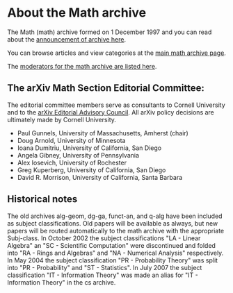 # About the Math archive

The Math (math) archive formed on 1 December 1997 and you can read about the [announcement of archive here](../../new/math.md).

You can browse articles and view categories at the [main math archive page](https://arxiv.org/archive/math).

The [moderators for the math archive are listed here](https://arxiv.org/moderators#math).

<span id="AdvisoryCommittee"></span>

## The arXiv Math Section Editorial Committee:

The editorial committee members serve as consultants to Cornell University and to the [arXiv Editorial Advisory Council](../../about/people/editorial_advisory_council.md). All arXiv policy decisions are ultimately made by Cornell University.

- Paul Gunnels, University of Massachusetts, Amherst (chair)
- Doug Arnold, University of Minnesota
- Ioana Dumitriu, University of California, San Diego
- Angela Gibney, University of Pennsylvania
- Alex Iosevich, University of Rochester
- Greg Kuperberg, University of California, San Diego
- David R. Morrison, University of California, Santa Barbara

## Historical notes

The old archives alg-geom, dg-ga, funct-an, and q-alg have been included as subject classifications. Old papers will be available as always, but new papers will be routed automatically to the math archive with the appropriate Subj-class. In October 2002 the subject classifications "LA - Linear Algebra" an "SC - Scientific Computation" were discontinued and folded into "RA - Rings and Algebras" and "NA - Numerical Analysis" respectively. In May 2004 the subject classification "PR - Probability Theory" was split into "PR - Probability" and "ST - Statistics". In July 2007 the subject classification "IT - Information Theory" was made an alias for "IT - Information Theory" in the cs archive.
